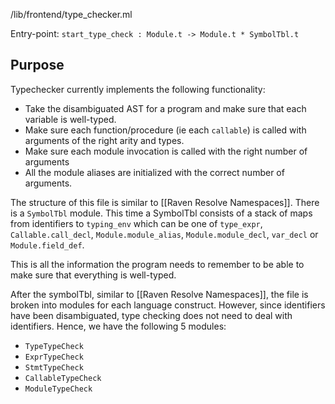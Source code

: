 /lib/frontend/type_checker.ml

Entry-point: 
`start_type_check : Module.t -> Module.t * SymbolTbl.t`

## Purpose
Typechecker currently implements the following functionality:
- Take the disambiguated AST for a program and make sure that each variable is well-typed.
- Make sure each function/procedure (ie each `callable`) is called with arguments of the right arity and types.
- Make sure each module invocation is called with the right number of arguments
- All the module aliases are initialized with the correct number of arguments.

The structure of this file is similar to [[Raven Resolve Namespaces]]. There is a `SymbolTbl` module. This time a SymbolTbl consists of a stack of maps from identifiers to `typing_env` which can be one of `type_expr`, `Callable.call_decl`, `Module.module_alias`, `Module.module_decl`, `var_decl` or `Module.field_def`.

This is all the information the program needs to remember to be able to make sure that everything is well-typed.

After the symbolTbl, similar to [[Raven Resolve Namespaces]], the file is broken into modules for each language construct. However, since identifiers have been disambiguated, type checking does not need to deal with identifiers. Hence, we have the following 5 modules:
- `TypeTypeCheck`
- `ExprTypeCheck`
- `StmtTypeCheck`
- `CallableTypeCheck`
- `ModuleTypeCheck`